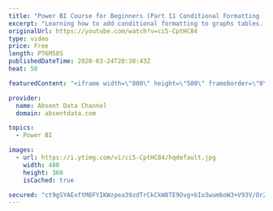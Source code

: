 ```yaml
---
title: "Power BI Course for Beginners (Part 11 Conditional Formatting )"
excerpt: "Learning how to add conditional formatting to graphs tables. Utilize colors and icons to deliver quick insights"
originalUrl: https://youtube.com/watch?v=ci5-CptHC84
type: video
price: Free
length: PT6M58S
publishedDateTime: 2020-03-24T20:38:43Z
heat: 50

featuredContent: "<iframe width=\"800\" height=\"500\" frameborder=\"0\" src=\"https://www.youtube.com/embed/ci5-CptHC84\" allow=\"accelerometer; autoplay; encrypted-media; gyroscope; picture-in-picture\" allowfullscreen></iframe>"

provider:
  name: Absent Data Channel
  domain: absentdata.com

topics:
  - Power BI

images:
  - url: https://i.ytimg.com/vi/ci5-CptHC84/hqdefault.jpg
    width: 480
    height: 360
    isCached: true

secured: "ct9gSYAExftM8FYIKWzpea39zdTrCkCkW8TE9Ovg+bIo3wumboW3+V93V/OrZWMlmLSXWDVOPfDuww0Mowf4jQJB9BHgwUOCUwm16291MwwFmfWaKom//5tiHGOF9KLWV86MocwXCvAlf4V7a1HrJNTB/jL2xZQ5hri9Idr3+PzUx2DXfPTcKFNaKBx2hwzu41QvNlQIXwSPYlV3Qszfgxl1Ka0TfJpbc3ZxquN0A9AwPOXqDCGhExWK8teQ3H4ip01qLQeeZs0fW6BaIaRc/1x+BbWC23IFN1mi0y2tcuMUMilET8Aa1KcvryM2CkX/OOW578giu1axMVAXy8O4Zmotmuot7578hb0c7pX4sTmW/VUtsEr5hMS78c1XLouC2VTjgq/WfqwJx6k8njn39phSqPw05Ft3X+DNHJzHe38=;yXl9Wl+J226s6a3m64cUhQ=="
---
```


